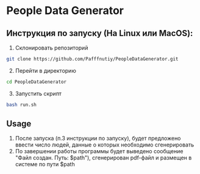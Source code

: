 # People Data Generator

## Инструкция по запуску (На Linux или MacOS):
1. Склонировать репозиторий
```bash
git clone https://github.com/Pafffnutiy/PeopleDataGenerator.git
```
2. Перейти в директорию
```bash
cd PeopleDataGenerator
```
3. Запустить скрипт
```bash
bash run.sh
```

## Usage
1. После запуска (п.3 инструкции по запуску), будет предложено ввести число людей, данные о которых необходимо сгенерировать
2. По завершении работы программы будет выведено сообщение "Файл создан. Путь: $path"), сгенерирован pdf-файл и размещен в системе по пути $path
